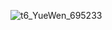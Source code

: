![t6_YueWen_695233](https://user-images.githubusercontent.com/17806205/213070168-8bce2d9f-43cc-4cde-bdca-e3a1debb51b9.jpg)